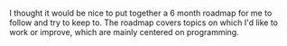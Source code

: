 I thought it would be nice to put together a 6 month roadmap for me to follow and try to
keep to. The roadmap covers topics on which I'd like to work or improve, which are mainly
centered on programming.



